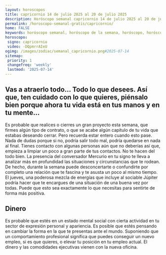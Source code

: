 ```yaml
---
layout: horoscopos
title: capricornio 14 de julio 2025 al 20 de julio 2025 
description: Horóscopo semanal capricornio 14 de julio 2025 al 20 de julio 2025. Vas a atraerlo todo… Todo lo que desees. Así que, ten cuidado con lo que quieres, piénsalo bien porque ahora tu vida está en tus manos y en tu mente…
permalink: /horoscopo-semanal-gratis/capricornio/
home: FALSE
keywords: horóscopo semanal, horóscopo de la semana, horóscopo, horóscopo gratis,horóscopos, horóscopo esperanza gracia, horoscopos capricornio la semana, horóscopos gratis, Tarot, Astrologia, Zodíaco, capricornio, horoscopo gratis, semanal
horoscopo:
 signo: capricornio
 video: -DQpmrrAIeU
ogimg: /images/zodiac/semanal_capricornio.png#2025-07-14
sitemap:
 priority: 1
 changefreq: 'weekly'
 lastmod: '2025-07-14'
---
```




## Vas a atraerlo todo… Todo lo que desees. Así que, ten cuidado con lo que quieres, piénsalo bien porque ahora tu vida está en tus manos y en tu mente…

Es probable que realices o cierres un gran proyecto esta semana, que firmes algún tipo de contrato, o que se acabe algún capítulo de tu vida que estabas deseando cerrar. Pero recuerda estar entero cuando esto pase. Nada de dudas porque si no, podría salir todo mal, podría quedarse en nada al final. 
Tienes contacto con algunas personas aún que no deberías así que, empieza a limpiar un poco a gran parte de tus contactos. No te hacen del todo bien.
La presencia del conversador Mercurio en tu signo te lleva a analizar más en profundidad las situaciones y circunstancias que te rodean. De hecho, durante la semana puede desconcertarte o confundirte por completo una relación que te fascina y te asusta un poco al mismo tiempo. El jueves, una poderosa mezcla de energías que incluye al sociable Júpiter podría hacer que te encargues de una situación de una buena vez por todas. Puede que esto sea exactamente lo que necesitas para sentirte de forma más positiva.

## Dinero

Es probable que estés en un estado mental social con cierta actividad en tu sector de expresión personal y apariencia. Es posible que estés pensando en cambiar la forma en la que te presentas ante el mundo. Suponiendo que un comportamiento profesional significa que puedes conseguir un nuevo empleo, si es que quieres, o elevar tu posición en tu empleo actual. El dinero y las comodidades ejecutivas vienen con la nueva oficina.